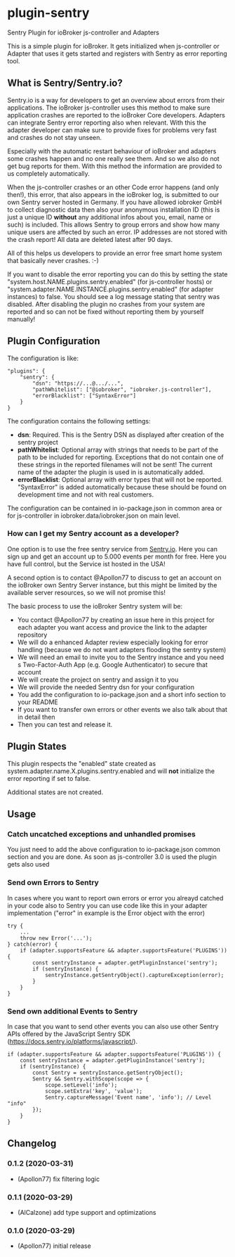 # plugin-sentry
Sentry Plugin for ioBroker js-controller and Adapters

This is a simple plugin for ioBroker. It gets initialized when js-controller or Adapter that uses it gets started and registers with Sentry as error reporting tool.

## What is Sentry/Sentry.io?

Sentry.io is a way for developers to get an overview about errors from their applications. The ioBroker js-controller uses this method to make sure application crashes are reported to the ioBroker Core developers. Adapters can integrate Sentry error reporting also when relevant. With this the adapter developer can make sure to provide fixes for problems very fast and crashes do not stay unseen.

Especially with the automatic restart behaviour of ioBroker and adapters some crashes happen and no one really see them. And so we also do not get bug reports for them. With this method the information are provided to us completely automatically. 

When the js-controller crashes or an other Code error happens (and only then!), this error, that also appears in the ioBroker log, is submitted to our own Sentry server hosted in Germany. If you have allowed iobroker GmbH to collect diagnostic data then also your anonymous installation ID (this is just a unique ID **without** any additional infos about you, email, name or such) is included. This allows Sentry to group errors and show how many unique users are affected by such an error. IP addresses are not stored with the crash report! All data are deleted latest after 90 days.

All of this helps us developers to provide an error free smart home system that basically never crashes. :-)

If you want to disable the error reporting you can do this by setting the state "system.host.NAME.plugins.sentry.enabled" (for js-controller hosts) or "system.adapter.NAME.INSTANCE.plugins.sentry.enabled" (for adapter instances) to false. You should see a log message stating that sentry was disabled. After disabling the plugin no crashes from your system are reported and so can not be fixed without reporting them by yourself manually!

## Plugin Configuration
The configuration is like:

```
"plugins": {
    "sentry": {
        "dsn": "https://...@.../...",
        "pathWhitelist": ["@iobroker", "iobroker.js-controller"],
        "errorBlacklist": ["SyntaxError"]
    }
}
```

The configuration contains the following settings:
* **dsn**: Required. This is the Sentry DSN as displayed after creation of the sentry project
* **pathWhitelist**: Optional array with strings that needs to be part of the path to be included for reporting. Exceptions that do not contain one of these strings in the reported filenames will not be sent! The current name of the adapter the plugin is used in is automatically added.
* **errorBlacklist**: Optional array with error types that will not be reported. "SyntaxError" is added automatically because these should be found on development time and not with real customers. 

The configuration can be contained in io-package.json in common area or for js-controller in iobroker.data/iobroker.json on main level.

### How can I get my Sentry account as a developer?
One option is to use the free sentry service from [Sentry.io](https://sentry.io/). Here you can sign up and get an account up to 5.000 events per month for free. Here you have full control, but the Service ist hosted in the USA!

A second option is to contact @Apollon77 to discuss to get an account on the ioBroker own Sentry Server instance, but this might be limited by the available server resources, so we will not promise this!

The basic process to use the ioBroker Sentry system will be:
* You contact @Apollon77 by creating an issue here in this project for each adapter you want access and provice the link to the adapter repository
* We will do a enhanced Adapter review especially looking for error handling (because we do not want adapters flooding the sentry system)
* We will need an email to invite you to the Sentry instance and you need s Two-Factor-Auth App (e.g. Google Authenticator) to secure that account
* We will create the project on sentry and assign it to you
* We will provide the needed Sentry dsn for your configuration
* You add the configuration to io-package.json and a short info section to your README
* If you want to transfer own errors or other events we also talk about that in detail then
* Then you can test and release it. 

## Plugin States

This plugin respects the "enabled" state created as system.adapter.name.X.plugins.sentry.enabled and will **not** initialize the error reporting if set to false.

Additional states are not created.

## Usage

### Catch uncatched exceptions and unhandled promises
You just need to add the above configuration to io-package.json common section and you are done. As soon as js-controller 3.0 is used the plugin gets also used

### Send own Errors to Sentry
In cases where you want to report own errors or error you alreayd catched in your code also to Sentry you can use code like this in your adapter implementation ("error" in example is the Error object with the error)

```
try {
    ...
    throw new Error('...');
} catch(error) {
    if (adapter.supportsFeature && adapter.supportsFeature('PLUGINS')) {
        const sentryInstance = adapter.getPluginInstance('sentry');
        if (sentryInstance) {
            sentryInstance.getSentryObject().captureException(error);
        }
    }
}
```

### Send own additional Events to Sentry
In case that you want to send other events you can also use other Sentry APIs offered by the JavaScript Sentry SDK (https://docs.sentry.io/platforms/javascript/).

```
if (adapter.supportsFeature && adapter.supportsFeature('PLUGINS')) {
    const sentryInstance = adapter.getPluginInstance('sentry');
    if (sentryInstance) {
        const Sentry = sentryInstance.getSentryObject();
        Sentry && Sentry.withScope(scope => {
            scope.setLevel('info');
            scope.setExtra('key', 'value');
            Sentry.captureMessage('Event name', 'info'); // Level "info"
        });
    }
}
```

## Changelog

### 0.1.2 (2020-03-31)
* (Apollon77) fix filtering logic

### 0.1.1 (2020-03-29)
* (AlCalzone) add type support and optimizations

### 0.1.0 (2020-03-29)
* (Apollon77) initial release